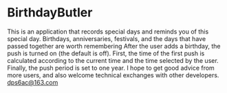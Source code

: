 # BirthdayButler
This is an application that records special days and reminds you of this special day.
Birthdays, anniversaries, festivals, and the days that have passed together are worth remembering
After the user adds a birthday, the push is turned on (the default is off). First, the time of the first push is calculated according to the current time and the time selected by the user. Finally, the push period is set to one year.
I hope to get good advice from more users, and also welcome technical exchanges with other developers.
 dps6ac@163.com

